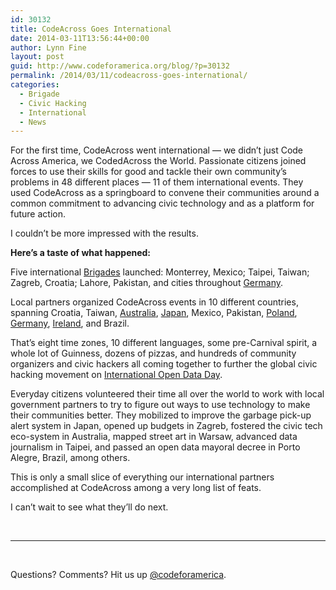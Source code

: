```yaml
---
id: 30132
title: CodeAcross Goes International
date: 2014-03-11T13:56:44+00:00
author: Lynn Fine
layout: post
guid: http://www.codeforamerica.org/blog/?p=30132
permalink: /2014/03/11/codeacross-goes-international/
categories:
  - Brigade
  - Civic Hacking
  - International
  - News
---
```

<p dir="ltr">
  For the first time, CodeAcross went international &mdash; we didn’t just Code Across America, we CodedAcross the World. Passionate citizens joined forces to use their skills for good and tackle their own community&#8217;s problems in 48 different places &mdash; 11 of them international events. They used CodeAcross as a springboard to convene their communities around a common commitment to advancing civic technology and as a platform for future action.
</p>

<p dir="ltr">
  I couldn’t be more impressed with the results.
</p>

<p dir="ltr">
  <strong>Here’s a taste of what happened:</strong>
</p>

<p dir="ltr">
  Five international <a href="http://brigade.codeforamerica.org/">Brigades</a> launched: Monterrey, Mexico; Taipei, Taiwan; Zagreb, Croatia; Lahore, Pakistan, and cities throughout <a href="http://codefor.de/">Germany</a>.
</p>

<p dir="ltr">
  Local partners organized CodeAcross events in 10 different countries, spanning Croatia, Taiwan, <a href="http://www.codeforaustralia.org/">Australia</a>, <a href="http://code4japan.org/">Japan</a>, Mexico, Pakistan, <a href="http://epf.org.pl/kodujdlapolski/">Poland</a>, <a href="http://codefor.de/">Germany</a>, <a href="http://www.codeforall.ie/">Ireland</a>, and Brazil.
</p>

<p dir="ltr">
  That’s eight time zones, 10 different languages, some pre-Carnival spirit, a whole lot of Guinness, dozens of pizzas, and hundreds of community organizers and civic hackers all coming together to further the global civic hacking movement on <a href="http://opendataday.org/">International Open Data Day</a>.
</p>

<p dir="ltr">
  Everyday citizens volunteered their time all over the world to work with local government partners to try to figure out ways to use technology to make their communities better. They mobilized to improve the garbage pick-up alert system in Japan, opened up budgets in Zagreb, fostered the civic tech eco-system in Australia, mapped street art in Warsaw, advanced data journalism in Taipei, and passed an open data mayoral decree in Porto Alegre, Brazil, among others.
</p>

<p dir="ltr">
  This is only a small slice of everything our international partners accomplished at CodeAcross among a very long list of feats.
</p>

<p dir="ltr">
  I can’t wait to see what they’ll do next.
</p>

&nbsp;

* * *

&nbsp;

<p dir="ltr">
  Questions? Comments? Hit us up <a href="http://twitter.com/codeforamerica" target="_blank">@codeforamerica</a>.
</p>

<div>
</div>